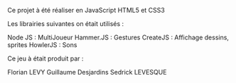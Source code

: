 Ce projet à été réaliser en JavaScript HTML5 et CSS3

Les librairies suivantes on était utilisés :

Node JS : MultiJoueur
Hammer.JS : Gestures
CreateJS : Affichage dessins, sprites 
HowlerJS : Sons


Ce jeu à était produit par :

Florian LEVY
Guillaume Desjardins
Sedrick LEVESQUE

